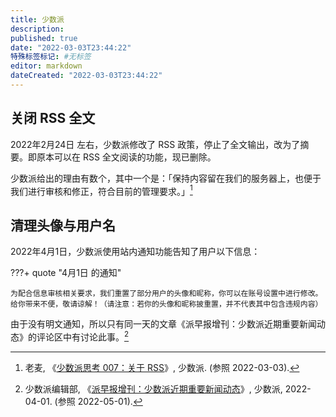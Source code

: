 ```yaml
---
title: 少数派
description:
published: true
date: "2022-03-03T23:44:22"
特殊标签标记: #无标签
editor: markdown
dateCreated: "2022-03-03T23:44:22"
---
```


## 关闭 RSS 全文

2022年2月24日 左右，少数派修改了 RSS 政策，停止了全文输出，改为了摘要。即原本可以在 RSS 全文阅读的功能，现已删除。

少数派给出的理由有数个，其中一个是：「保持内容留在我们的服务器上，也便于我们进行审核和修正，符合目前的管理要求。」[^71637]

[^71637]: 老麦, 《[少数派思考 007：关于 RSS](https://sspai.com/post/71637)》, 少数派. (参照 2022-03-03).

## 清理头像与用户名

2022年4月1日，少数派使用站内通知功能告知了用户以下信息：

???+ quote "4月1日 的通知"

    为配合信息审核相关要求，我们重置了部分用户的头像和昵称，你可以在账号设置中进行修改。给你带来不便，敬请谅解！（请注意：若你的头像和昵称披重置，并不代表其中包含违规内容）

由于没有明文通知，所以只有同一天的文章《派早报增刊：少数派近期重要新闻动态》的评论区中有讨论此事。[^72397]

[^72397]: 少数派编辑部, 《[派早报增刊：少数派近期重要新闻动态](https://sspai.com/post/72397)》, 少数派, 2022-04-01. (参照 2022-05-01).
